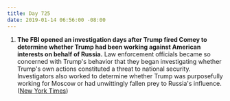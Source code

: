 ```yaml
---
title: Day 725
date: 2019-01-14 06:56:00 -08:00
---
```


1. **The FBI opened an investigation days after Trump fired Comey to determine whether Trump had been working against American interests on behalf of Russia.** Law enforcement officials became so concerned with Trump's behavior that they began investigating whether Trump's own actions constituted a threat to national security. Investigators also worked to determine whether Trump was purposefully working for Moscow or had unwittingly fallen prey to Russia's influence. ([New York Times](https://www.nytimes.com/2019/01/11/us/politics/fbi-trump-russia-inquiry.html))